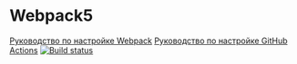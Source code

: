 # Webpack5

[Руководство по настройке Webpack](https://webpack.js.org/guides/)
[Руководство по настройке GitHub Actions](https://docs.github.com/en/actions/quickstart)
[![Build status](https://ci.appveyor.com/api/projects/status/0nxjv7gs2wp6xwwi?svg=true)](https://ci.appveyor.com/project/AnastasiiaKorch/ahj-form)

